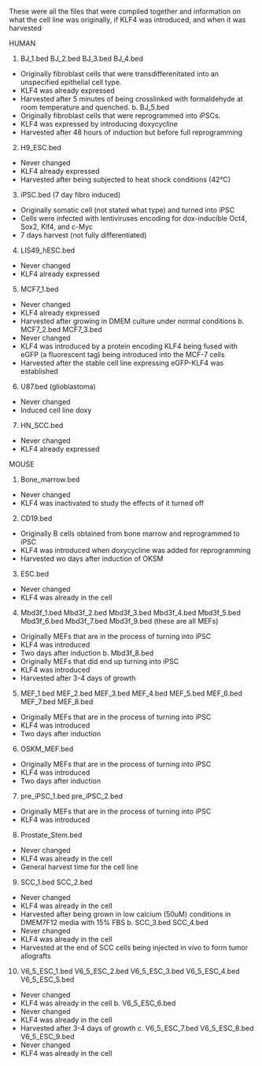 These were all the files that were compiled together and information on what the cell line was originally, if KLF4 was introduced, and when it was harvested

HUMAN
1. BJ_1.bed BJ_2.bed BJ_3.bed BJ_4.bed  
- Originally fibroblast cells that were transdifferenitated into an unspecified epithelial cell type.
- KLF4 was already expressed
- Harvested after 5 minutes of being crosslinked with formaldehyde at room temperature and quenched.
b. BJ_5.bed 
- Originally fibroblast cells that were reprogrammed into iPSCs.
- KLF4 was expressed by introducing doxycycline
- Harvested after 48 hours of induction but before full reprogramming
2. H9_ESC.bed 
- Never changed
- KLF4 already expressed
- Harvested after being subjected to heat shock conditions (42°C)
3. iPSC.bed (7 day fibro induced)
- Originally somatic cell (not stated what type) and turned into iPSC
- Cells were infected with lentiviruses encoding for dox-inducible Oct4, Sox2, Klf4, and c-Myc
- 7 days harvest (not fully differentiated)
4. LIS49_hESC.bed 
- Never changed
- KLF4 already expressed
5. MCF7_1.bed 
- Never changed
- KLF4 already expressed
- Harvested after growing in DMEM culture under normal conditions
b. MCF7_2.bed MCF7_3.bed 
- Never changed
- KLF4 was introduced by a protein encoding KLF4 being fused with eGFP (a fluorescent tag) being introduced into the MCF-7 cells
- Harvested after the stable cell line expressing eGFP-KLF4 was established
6. U87.bed (glioblastoma)
- Never changed
- Induced cell line doxy
7. HN_SCC.bed
- Never changed
- KLF4 already expressed


MOUSE
1. Bone_marrow.bed
- Never changed 
- KLF4 was inactivated to study the effects of it turned off
2. CD19.bed
- Originally B cells obtained from bone marrow and reprogrammed to iPSC
- KLF4 was introduced when doxycycline was added for reprogramming
- Harvested wo days after induction of OKSM
3. ESC.bed
- Never changed
- KLF4 was already in the cell
4. Mbd3f_1.bed Mbd3f_2.bed Mbd3f_3.bed Mbd3f_4.bed Mbd3f_5.bed Mbd3f_6.bed Mbd3f_7.bed Mbd3f_9.bed (these are all MEFs)
- Originally MEFs that are in the process of turning into iPSC
- KLF4 was introduced 
- Two days after induction
b. Mbd3f_8.bed
- Originally MEFs that did end up turning into iPSC
- KLF4 was introduced
- Harvested after 3-4 days of  growth
5. MEF_1.bed MEF_2.bed MEF_3.bed MEF_4.bed MEF_5.bed MEF_6.bed MEF_7.bed MEF_8.bed
- Originally MEFs that are in the process of turning into iPSC
- KLF4 was introduced 
- Two days after induction
6. OSKM_MEF.bed
- Originally MEFs that are in the process of turning into iPSC
- KLF4 was introduced 
- Two days after induction
7. pre_iPSC_1.bed pre_iPSC_2.bed
- Originally MEFs that are in the process of turning into iPSC
- KLF4 was introduced 
8. Prostate_Stem.bed
- Never changed
- KLF4 was already in the cell
- General harvest time for the cell line
9. SCC_1.bed SCC_2.bed 
- Never changed
- KLF4 was already in the cell
- Harvested after being grown in low calcium (50uM) conditions in DMEM7F12 media with 15% FBS
b. SCC_3.bed SCC_4.bed
- Never changed
- KLF4 was already in the cell
- Harvested at the end of SCC cells being injected in vivo to form tumor allografts
10. V6_5_ESC_1.bed V6_5_ESC_2.bed V6_5_ESC_3.bed V6_5_ESC_4.bed V6_5_ESC_5.bed 
- Never changed
- KLF4 was already in the cell
b. V6_5_ESC_6.bed 
- Never changed
- KLF4 was already in the cell
- Harvested after 3-4 days of growth 
c. V6_5_ESC_7.bed V6_5_ESC_8.bed V6_5_ESC_9.bed
- Never changed
- KLF4 was already in the cell
